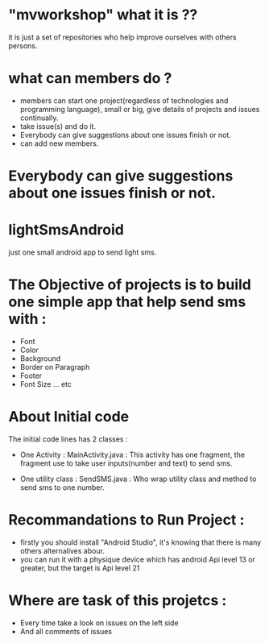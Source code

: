 # "mvworkshop" what it is ??
  it is just a set of repositories who help improve ourselves with others persons.

# what can members do ?
  * members can start one project(regardless of technologies and programming language), small or big, give details of projects and issues continually.
  * take issue(s) and do it.
  * Everybody can give suggestions about one issues finish or not.
  * can add new members.

# Everybody can give suggestions about one issues finish or not.

# lightSmsAndroid
just one small android app to send light sms.

# The Objective of projects is to build one simple app that help send sms with :
 
 * Font
 * Color
 * Background
 * Border on Paragraph
 * Footer
 * Font Size ... etc 

# About Initial code
 The initial code lines has 2 classes :
  * One Activity : MainActivity.java : 
    This activity has one fragment, the fragment use to take user inputs(number and text) to send sms.

  * One utility class : SendSMS.java :
    Who wrap utility class and method to send sms to one number.

# Recommandations to Run Project :
  * firstly you should install "Android Studio", it's knowing that there is many others alternalives abour.
  * you can run it with a physique device which has android Api level 13 or greater, but the target is Api level 21
  
# Where are task of this projetcs :
  * Every time take a look on issues on the left side
  * And all comments of issues
